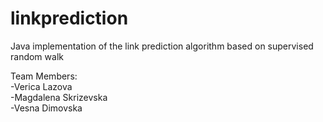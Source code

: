 linkprediction
==============

Java implementation of the link prediction algorithm based on supervised random walk

Team Members: <br>
-Verica Lazova <br>
-Magdalena Skrizevska <br>
-Vesna Dimovska <br>
